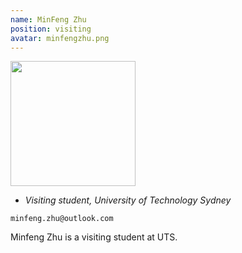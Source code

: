 ```yaml
---
name: MinFeng Zhu
position: visiting
avatar: minfengzhu.png
---
```


<img width="200" src="{{site.baseurl}}/images/people/{{page.avatar}}" data-action="zoom">

- _Visiting student, University of Technology Sydney_<br>
<!--- _Science coach. Collaborator. Transdisciplinary optimist._-->

<i class="fa fa-envelope-o"></i> `minfeng.zhu@outlook.com`

Minfeng Zhu is a visiting student at UTS.

